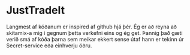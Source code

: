 # JustTradeIt

Langmest af kóðanum er inspired af github hjá þér. Ég er að reyna að skítamix-a mig í gegnum þetta verkefni eins og ég get.
Þannig það gæti verið smá af kóða þarna sem meikar ekkert sense útaf hann er tekinn úr Secret-service eða einhverju öðru.
